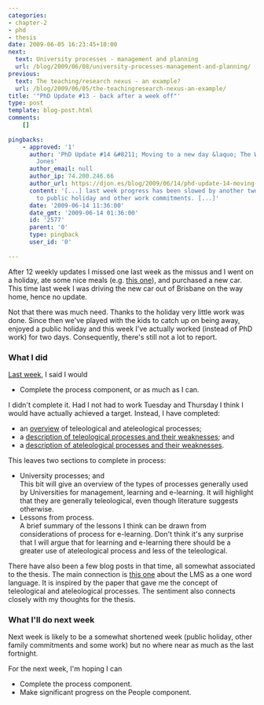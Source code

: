 ```yaml
---
categories:
- chapter-2
- phd
- thesis
date: 2009-06-05 16:23:45+10:00
next:
  text: University processes - management and planning
  url: /blog/2009/06/08/university-processes-management-and-planning/
previous:
  text: The teaching/research nexus - an example?
  url: /blog/2009/06/05/the-teachingresearch-nexus-an-example/
title: '"PhD Update #13 - back after a week off"'
type: post
template: blog-post.html
comments:
    []
    
pingbacks:
    - approved: '1'
      author: 'PhD Update #14 &#8211; Moving to a new day &laquo; The Weblog of (a) David
        Jones'
      author_email: null
      author_ip: 74.200.246.66
      author_url: https://djon.es/blog/2009/06/14/phd-update-14-moving-to-a-new-day/
      content: '[...] last week progress has been slowed by another two days lost due
        to public holiday and other work commitments. [...]'
      date: '2009-06-14 11:36:00'
      date_gmt: '2009-06-14 01:36:00'
      id: '2577'
      parent: '0'
      type: pingback
      user_id: '0'
    
---
```

After 12 weekly updates I missed one last week as the missus and I went on a holiday, ate some nice meals (e.g. [this one](/blog/2009/05/27/a-night-at-ezard/)), and purchased a new car. This time last week I was driving the new car out of Brisbane on the way home, hence no update.

Not that there was much need. Thanks to the holiday very little work was done. Since then we've played with the kids to catch up on being away, enjoyed a public holiday and this week I've actually worked (instead of PhD work) for two days. Consequently, there's still not a lot to report.

### What I did

[Last week](/blog/2009/05/23/phd-update-12-some-progress-but-late/), I said I would

- Complete the process component, or as much as I can.

I didn't complete it. Had I not had to work Tuesday and Thursday I think I would have actually achieved a target. Instead, I have completed:

- an [overview](/blog/2009/05/25/teleological-and-ateleological-processes/) of teleological and ateleological processes;
- a [description of teleological processes and their weaknesses](/blog/2009/06/05/teleological-design-definition-and-weaknesses/); and
- a [description of ateleological processes and their weaknesses](/blog/2009/06/05/ateleological-processes-definition-and-weaknesses/).

This leaves two sections to complete in process:

- University processes; and  
    This bit will give an overview of the types of processes generally used by Universities for management, learning and e-learning. It will highlight that they are generally teleological, even though literature suggests otherwise.
- Lessons from process.  
    A brief summary of the lessons I think can be drawn from considerations of process for e-learning. Don't think it's any surprise that I will argue that for learning and e-learning there should be a greater use of ateleological process and less of the teleological.

There have also been a few blog posts in that time, all somewhat associated to the thesis. The main connection is [this one](/blog/2009/06/02/the-lmsvle-as-a-one-word-language-metaphor-and-e-learning/) about the LMS as a one word language. It is inspired by the paper that gave me the concept of teleological and ateleological processes. The sentiment also connects closely with my thoughts for the thesis.

### What I'll do next week

Next week is likely to be a somewhat shortened week (public holiday, other family commitments and some work) but no where near as much as the last fortnight.

For the next week, I'm hoping I can

- Complete the process component.
- Make significant progress on the People component.
